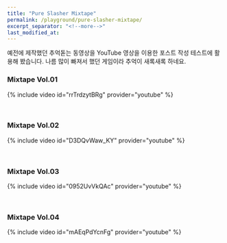 ```yaml
---
title: "Pure Slasher Mixtape"
permalink: /playground/pure-slasher-mixtape/
excerpt_separator: "<!--more-->"
last_modified_at: 
---
```


예전에 제작했던 추억돋는 동영상을 YouTube 영상을 이용한 포스트 작성 테스트에 활용해 봤습니다. <!--more--> 나름 많이 빠져서 했던 게임이라 추억이 새록새록 하네요. 

### Mixtape Vol.01

{% include video id="rrTrdzytBRg" provider="youtube" %}

<br>

### Mixtape Vol.02

{% include video id="D3DQvWaw_KY" provider="youtube" %}

<br>

### Mixtape Vol.03

{% include video id="0952UvVkQAc" provider="youtube" %}

<br>

### Mixtape Vol.04

{% include video id="mAEqPdYcnFg" provider="youtube" %}